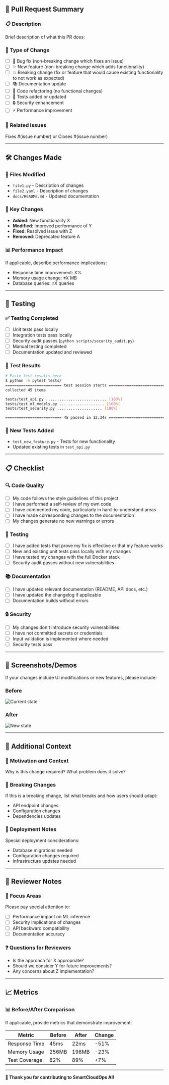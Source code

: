 ## 🚀 **Pull Request Summary**

### 📋 Description
Brief description of what this PR does:

### 🎯 **Type of Change**
- [ ] 🐛 Bug fix (non-breaking change which fixes an issue)
- [ ] ✨ New feature (non-breaking change which adds functionality)
- [ ] 💥 Breaking change (fix or feature that would cause existing functionality to not work as expected)
- [ ] 📚 Documentation  update
- [ ] 🔧 Code refactoring (no functional changes)
- [ ] 🧪 Tests added or updated
- [ ] 🔒 Security enhancement
- [ ] ⚡ Performance improvement

### 🔗 **Related Issues**
Fixes #(issue number) or Closes #(issue number)

---

## 🛠️ **Changes Made**

### 📁 **Files Modified**
- `file1.py` - Description of changes
- `file2.yaml` - Description of changes
- `docs/README.md` - Updated documentation

### 🔧 **Key Changes**
- **Added**: New functionality X
- **Modified**: Improved performance of Y
- **Fixed**: Resolved issue with Z
- **Removed**: Deprecated feature A

### 📊 **Performance Impact**
If applicable, describe performance implications:
- Response time improvement: X%
- Memory usage change: ±X MB
- Database queries: ±X queries

---

## 🧪 **Testing**

### ✅ **Testing Completed**
- [ ] Unit tests pass locally
- [ ] Integration tests pass locally
- [ ] Security audit passes (`python scripts/security_audit.py`)
- [ ] Manual testing completed
- [ ] Documentation updated and reviewed

### 🔬 **Test Results**
```bash
# Paste test results here
$ python -m pytest tests/
========================= test session starts =========================
collected 45 items

tests/test_api.py ........................... [100%]
tests/test_ml_models.py .................... [100%]
tests/test_security.py .................... [100%]

========================= 45 passed in 12.34s =========================
```

### 🧪 **New Tests Added**
- `test_new_feature.py` - Tests for new functionality
- Updated existing tests in `test_api.py`

---

## 📋 **Checklist**

### 🔍 **Code Quality**
- [ ] My code follows the style guidelines of this project
- [ ] I have performed a self-review of my own code
- [ ] I have commented my code, particularly in hard-to-understand areas
- [ ] I have made corresponding changes to the documentation
- [ ] My changes generate no new warnings or errors

### 🧪 **Testing**
- [ ] I have added tests that prove my fix is effective or that my feature works
- [ ] New and existing unit tests pass locally with my changes
- [ ] I have tested my changes with the full Docker stack
- [ ] Security audit passes without new vulnerabilities

### 📚 **Documentation**
- [ ] I have updated relevant documentation (README, API docs, etc.)
- [ ] I have updated the changelog if applicable
- [ ] Documentation builds without errors

### 🔒 **Security**
- [ ] My changes don't introduce security vulnerabilities
- [ ] I have not committed secrets or credentials
- [ ] Input validation is implemented where needed
- [ ] Security tests pass

---

## 📸 **Screenshots/Demos**

If your changes include UI modifications or new features, please include:

### Before
![Current state](url-to-image)

### After  
![New state](url-to-image)

---

## 🎯 **Additional Context**

### 💭 **Motivation and Context**
Why is this change required? What problem does it solve?

### 🔄 **Breaking Changes**
If this is a breaking change, list what breaks and how users should adapt:
- API endpoint changes
- Configuration changes
- Dependencies updates

### 🚀 **Deployment Notes**
Special deployment considerations:
- Database migrations needed
- Configuration changes required
- Infrastructure updates needed

---

## 👥 **Reviewer Notes**

### 🎯 **Focus Areas**
Please pay special attention to:
- [ ] Performance impact on ML inference
- [ ] Security implications of changes
- [ ] API backward compatibility
- [ ] Documentation accuracy

### ❓ **Questions for Reviewers**
- Is the approach for X appropriate?
- Should we consider Y for future improvements?
- Any concerns about Z implementation?

---

## 📈 **Metrics**

### 📊 **Before/After Comparison**
If applicable, provide metrics that demonstrate improvement:

| Metric | Before | After | Change |
|--------|--------|-------|--------|
| Response Time | 45ms | 22ms | -51% |
| Memory Usage | 256MB | 198MB | -23% |
| Test Coverage | 82% | 89% | +7% |

---

**🙏 Thank you for contributing to SmartCloudOps AI!**
